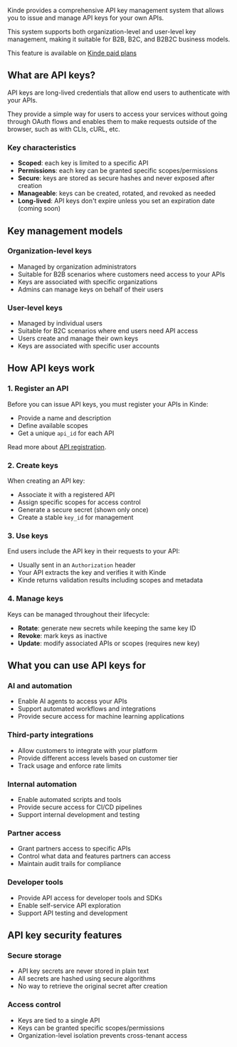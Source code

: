 
Kinde provides a comprehensive API key management system that allows you to issue and manage API keys for your own APIs.

This system supports both organization-level and user-level key management, making it suitable for B2B, B2C, and B2B2C business models.

<Aside type="upgrade">

This feature is available on [Kinde paid plans](https://kinde.com/pricing/)

</Aside>

## What are API keys?

API keys are long-lived credentials that allow end users to authenticate with your APIs.

They provide a simple way for users to access your services without going through OAuth flows and enables them to make requests outside of the browser, such as with CLIs, cURL, etc.

### Key characteristics

- **Scoped**: each key is limited to a specific API
- **Permissions**: each key can be granted specific scopes/permissions
- **Secure**: keys are stored as secure hashes and never exposed after creation
- **Manageable**: keys can be created, rotated, and revoked as needed
- **Long-lived**: API keys don't expire unless you set an expiration date (coming soon)

## Key management models

### Organization-level keys

- Managed by organization administrators
- Suitable for B2B scenarios where customers need access to your APIs
- Keys are associated with specific organizations
- Admins can manage keys on behalf of their users

### User-level keys

- Managed by individual users
- Suitable for B2C scenarios where end users need API access
- Users create and manage their own keys
- Keys are associated with specific user accounts

## How API keys work

### 1. Register an API

Before you can issue API keys, you must register your APIs in Kinde:

- Provide a name and description
- Define available scopes
- Get a unique `api_id` for each API

Read more about [API registration](/developer-tools/your-apis/register-manage-apis/).

### 2. Create keys

When creating an API key:

- Associate it with a registered API
- Assign specific scopes for access control
- Generate a secure secret (shown only once)
- Create a stable `key_id` for management

### 3. Use keys

End users include the API key in their requests to your API:

- Usually sent in an `Authorization` header
- Your API extracts the key and verifies it with Kinde
- Kinde returns validation results including scopes and metadata

### 4. Manage keys

Keys can be managed throughout their lifecycle:

- **Rotate**: generate new secrets while keeping the same key ID
- **Revoke**: mark keys as inactive
- **Update**: modify associated APIs or scopes (requires new key)

## What you can use API keys for

### AI and automation

- Enable AI agents to access your APIs
- Support automated workflows and integrations
- Provide secure access for machine learning applications

### Third-party integrations

- Allow customers to integrate with your platform
- Provide different access levels based on customer tier
- Track usage and enforce rate limits

### Internal automation

- Enable automated scripts and tools
- Provide secure access for CI/CD pipelines
- Support internal development and testing

### Partner access

- Grant partners access to specific APIs
- Control what data and features partners can access
- Maintain audit trails for compliance

### Developer tools

- Provide API access for developer tools and SDKs
- Enable self-service API exploration
- Support API testing and development

## API key security features

### Secure storage

- API key secrets are never stored in plain text
- All secrets are hashed using secure algorithms
- No way to retrieve the original secret after creation

### Access control

- Keys are tied to a single API
- Keys can be granted specific scopes/permissions
- Organization-level isolation prevents cross-tenant access

